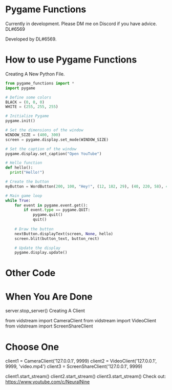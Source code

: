 # Pygame Functions
Currently in development. Please DM me on Discord if you have advice. DL#6569

Developed by DL#6569.

# How to use Pygame Functions 
Creating A New Python File.

```py
from pygame_functions import *
import pygame

# Define some colors
BLACK = (0, 0, 0)
WHITE = (255, 255, 255)

# Initialize Pygame
pygame.init()

# Set the dimensions of the window
WINDOW_SIZE = (400, 300)
screen = pygame.display.set_mode(WINDOW_SIZE)

# Set the caption of the window
pygame.display.set_caption("Open YouTube")

# Hello function
def hello():
  print("Hello!")

# Create the button
myButton = WordButton(200, 100, "Hey!", (12, 182, 29), (40, 220, 58), 40)

# Main game loop
while True:
    for event in pygame.event.get():
        if event.type == pygame.QUIT:
            pygame.quit()
            quit()
      
    # Draw the button
    nextButton.displayText(screen, None, hello)
    screen.blit(button_text, button_rect)

    # Update the display
    pygame.display.update()
```

# Other Code

# When You Are Done
server.stop_server()
Creating A Client

from vidstream import CameraClient
from vidstream import VideoClient
from vidstream import ScreenShareClient

# Choose One
client1 = CameraClient('127.0.0.1', 9999)
client2 = VideoClient('127.0.0.1', 9999, 'video.mp4')
client3 = ScreenShareClient('127.0.0.1', 9999)

client1.start_stream()
client2.start_stream()
client3.start_stream()
Check out: https://www.youtube.com/c/NeuralNine
